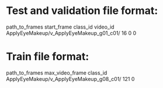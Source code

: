 # Test and validation file format: 
path_to_frames start_frame class_id video_id  
ApplyEyeMakeup/v_ApplyEyeMakeup_g01_c01/ 16 0 0
# Train file format: 
path_to_frames max_video_frame class_id  
ApplyEyeMakeup/v_ApplyEyeMakeup_g08_c01/ 121 0
